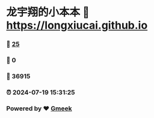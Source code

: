 # 龙宇翔的小本本 :link: https://longxiucai.github.io 
### :page_facing_up: [25](https://longxiucai.github.io/tag.html) 
### :speech_balloon: 0 
### :hibiscus: 36915 
### :alarm_clock: 2024-07-19 15:31:25 
### Powered by :heart: [Gmeek](https://github.com/Meekdai/Gmeek)
